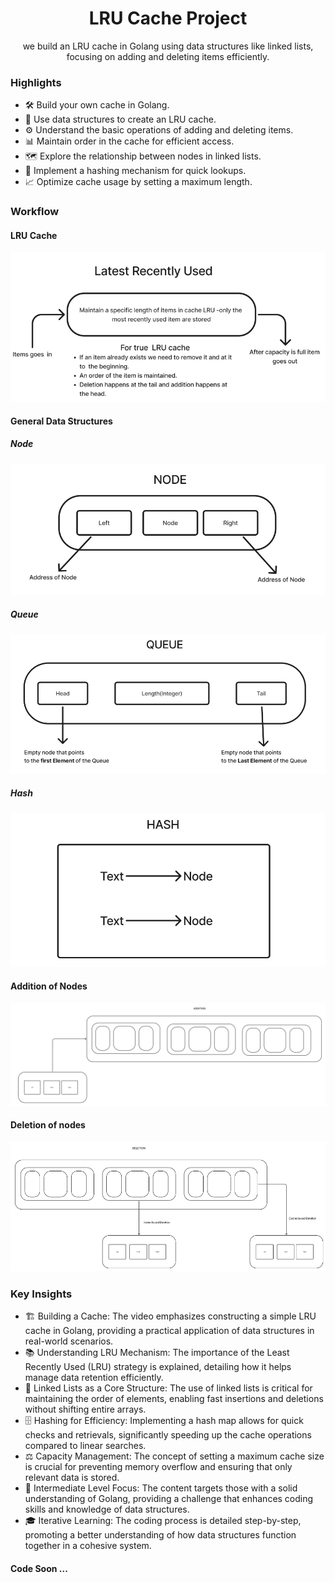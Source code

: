 <center> <h1>LRU Cache Project </h1></center>

<p style  = "text-align: center">we build an LRU cache in Golang using data structures like linked lists, focusing on adding and deleting items efficiently. </p>

### Highlights

* 🛠️ Build your own cache in Golang.
* 🐍 Use data structures to create an LRU cache.
* ⚙️ Understand the basic operations of adding and deleting items.
* 📊 Maintain order in the cache for efficient access.
* 🗺️ Explore the relationship between nodes in linked lists.
* 🔄 Implement a hashing mechanism for quick lookups.
* 📈 Optimize cache usage by setting a maximum length.

### Workflow

#### LRU Cache
![LRU Cache Image](images//LRU-Cache-page1.png)

#### General Data Structures
##### Node
![DataStructures](images/Node.png)
##### Queue
![DataStructures](images/Queue.png)
##### Hash
![DataStructures](images/Hash.png)

#### Addition of Nodes
![Adddition](images/LRU-cache-page3.png)

#### Deletion of nodes
![Delete node](images/LRU-Cache-page4.png)

### Key Insights
* 🏗️ Building a Cache: The video emphasizes constructing a simple LRU cache in Golang, providing a practical application of data structures in real-world scenarios.
* 📚 Understanding LRU Mechanism: The importance of the Least Recently Used (LRU) strategy is explained, detailing how it helps manage data retention efficiently.
* 🔗 Linked Lists as a Core Structure: The use of linked lists is critical for maintaining the order of elements, enabling fast insertions and deletions without shifting entire arrays.
* 🗄️ Hashing for Efficiency: Implementing a hash map allows for quick checks and retrievals, significantly speeding up the cache operations compared to linear searches.
* ⚖️ Capacity Management: The concept of setting a maximum cache size is crucial for preventing memory overflow and ensuring that only relevant data is stored.
* 🚀 Intermediate Level Focus: The content targets those with a solid understanding of Golang, providing a challenge that enhances coding skills and knowledge of data structures.
* 🎓 Iterative Learning: The coding process is detailed step-by-step, promoting a better understanding of how data structures function together in a cohesive system.

#### Code Soon ...
